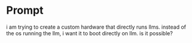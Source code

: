 # Prompt

i am trying to create a custom hardware that directly runs llms. instead of the os running the llm, i want it to boot directly on llm. is it possible?
